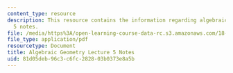 ```yaml
---
content_type: resource
description: This resource contains the information regarding algebraic geometry lecture
  5 notes.
file: /media/https%3A/open-learning-course-data-rc.s3.amazonaws.com/18-725-algebraic-geometry-fall-2015/81d05deb96c3c6fc282803b0373e8a5b_MIT18_725F15_lec05.pdf
file_type: application/pdf
resourcetype: Document
title: Algebraic Geometry Lecture 5 Notes
uid: 81d05deb-96c3-c6fc-2828-03b0373e8a5b
---
```

